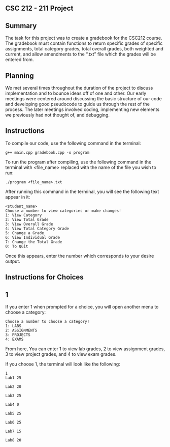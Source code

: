 CSC 212 - 211 Project
---------------------

Summary
---------------------
The task for this project was to create a gradebook for the CSC212 course. The gradebook must contain functions to return specific grades of specific assignments, total category grades, total overall grades, both weighted and current, and allow amendments to the “.txt” file which the grades will be entered from.

Planning
---------------------
We met several times throughout the duration of the project to discuss implementation and to bounce ideas off of one and other. Our early meetings were centered around discussing the basic structure of our code and developing good pseudocode to guide us through the rest of the process. The later meetings involved coding, implementing new elements we previously had not thought of, and debugging.

Instructions
---------------------
To compile our code, use the following command in the terminal:
```
g++ main.cpp gradebook.cpp -o program
```
To run the program after compiling, use the following command in the terminal with <file_name> replaced with the name of the file you wish to run: 
```
./program <file_name>.txt 
```
After running this command in the terminal, you will see the following text appear in it:
```
<student_name>
Choose a number to view categories or make changes!
1: View Category
2: View Total Grade
3: View Overall Grade
4: View Total Category Grade
5: Change a Grade
6: View Individual Grade
7: Change the Total Grade
0: To Quit
```
Once this appears, enter the number which corresponds to your desire output.

Instructions for Choices
---------------------
1
---------------------
If you enter 1 when prompted for a choice, you will open another menu to choose a category:
```
Choose a number to choose a category!
1: LABS
2: ASSIGNMENTS
3: PROJECTS
4: EXAMS
```
From here, You can enter 1 to view lab grades, 2 to view assignment grades, 3 to view project grades, and 4 to view exam grades.

If you choose 1, the terminal will look like the following:
```
1
Lab1 25
 
Lab2 20
 
Lab3 25
 
Lab4 0
 
Lab5 25
 
Lab6 25
 
Lab7 15
 
Lab8 20
```
